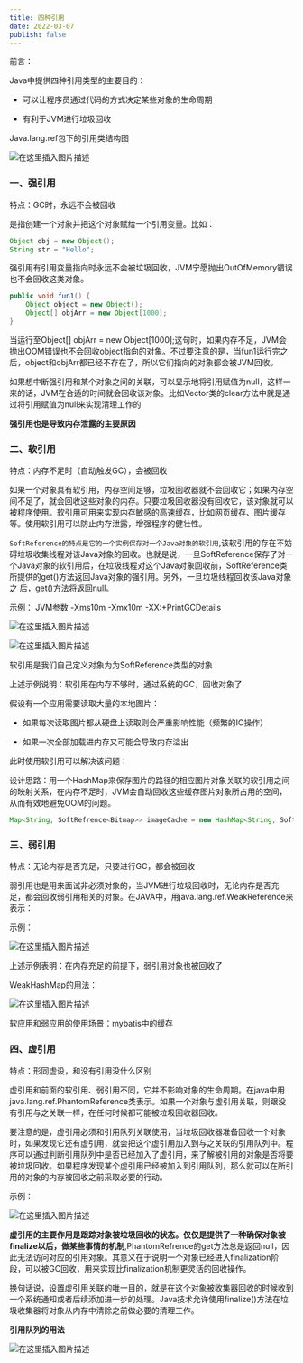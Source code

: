 ```yaml
---
title: 四种引用
date: 2022-03-07
publish: false
---
```


前言：

Java中提供四种引用类型的主要目的：

* 可以让程序员通过代码的方式决定某些对象的生命周期

* 有利于JVM进行垃圾回收

Java.lang.ref包下的引用类结构图

![在这里插入图片描述](https://img-blog.csdnimg.cn/f2123eab449748a9adeb5fe4d03874cf.png?x-oss-process=image/watermark,type_d3F5LXplbmhlaQ,shadow_50,text_Q1NETiBAbGVlZGNvZGVKb2huMDE=,size_12,color_FFFFFF,t_70,g_se,x_16)

### 一、强引用

特点：GC时，永远不会被回收

是指创建一个对象并把这个对象赋给一个引用变量。比如：

```java
Object obj = new Object();
String str = "Hello";
```

强引用有引用变量指向时永远不会被垃圾回收，JVM宁愿抛出OutOfMemory错误也不会回收这类对象。

```java
public void fun1() {
    Object object = new Object();
    Object[] objArr = new Object[1000];
}
```

当运行至Object[] objArr = new Object[1000];这句时，如果内存不足，JVM会抛出OOM错误也不会回收object指向的对象。不过要注意的是，当fun1运行完之后，object和objArr都已经不存在了，所以它们指向的对象都会被JVM回收。

如果想中断强引用和某个对象之间的关联，可以显示地将引用赋值为null，这样一来的话，JVM在合适的时间就会回收该对象。比如Vector类的clear方法中就是通过将引用赋值为null来实现清理工作的

**强引用也是导致内存泄露的主要原因**

### 二、软引用

特点：内存不足时（自动触发GC），会被回收

如果一个对象具有软引用，内存空间足够，垃圾回收器就不会回收它；如果内存空间不足了，就会回收这些对象的内存。只要垃圾回收器没有回收它，该对象就可以被程序使用。软引用可用来实现内存敏感的高速缓存，比如网页缓存、图片缓存等。使用软引用可以防止内存泄露，增强程序的健壮性。

`SoftReference的特点是它的一个实例保存对一个Java对象的软引用`,该软引用的存在不妨碍垃圾收集线程对该Java对象的回收。也就是说，一旦SoftReference保存了对一个Java对象的软引用后，在垃圾线程对这个Java对象回收前，SoftReference类所提供的get()方法返回Java对象的强引用。另外，一旦垃圾线程回收该Java对象之 后，get()方法将返回null。

示例：
JVM参数 -Xms10m -Xmx10m -XX:+PrintGCDetails

![在这里插入图片描述](https://img-blog.csdnimg.cn/20759b9451124f04b66e5a10bb4b1ac8.png?x-oss-process=image/watermark,type_d3F5LXplbmhlaQ,shadow_50,text_Q1NETiBAbGVlZGNvZGVKb2huMDE=,size_20,color_FFFFFF,t_70,g_se,x_16)

![在这里插入图片描述](https://img-blog.csdnimg.cn/1299c6182c54443cba163d0e2a3179d9.png?x-oss-process=image/watermark,type_d3F5LXplbmhlaQ,shadow_50,text_Q1NETiBAbGVlZGNvZGVKb2huMDE=,size_20,color_FFFFFF,t_70,g_se,x_16)

软引用是我们自己定义对象为为SoftReference类型的<Object>对象

上述示例说明：软引用在内存不够时，通过系统的GC，回收对象了

假设有一个应用需要读取大量的本地图片：

* 如果每次读取图片都从硬盘上读取则会严重影响性能（频繁的IO操作）

* 如果一次全部加载进内存又可能会导致内存溢出

此时使用软引用可以解决该问题：

设计思路：用一个HashMap来保存图片的路径的相应图片对象关联的软引用之间的映射关系，在内存不足时，JVM会自动回收这些缓存图片对象所占用的空间，从而有效地避免OOM的问题。

```java
Map<String, SoftRefrence<Bitmap>> imageCache = new HashMap<String, SoftRefrence<Bitmap>>();
```

### 三、弱引用

特点：无论内存是否充足，只要进行GC，都会被回收

弱引用也是用来面试非必须对象的，当JVM进行垃圾回收时，无论内存是否充足，都会回收弱引用相关的对象。在JAVA中，用java.lang.ref.WeakReference来表示：

示例：

![在这里插入图片描述](https://img-blog.csdnimg.cn/43d5a6928f8a45f5949a0bb7c768c6b2.png?x-oss-process=image/watermark,type_d3F5LXplbmhlaQ,shadow_50,text_Q1NETiBAbGVlZGNvZGVKb2huMDE=,size_20,color_FFFFFF,t_70,g_se,x_16)


上述示例表明：在内存充足的前提下，弱引用对象也被回收了

WeakHashMap的用法：

![在这里插入图片描述](https://img-blog.csdnimg.cn/a393816be1fb48d386bb709c7cb59ee4.png?x-oss-process=image/watermark,type_d3F5LXplbmhlaQ,shadow_50,text_Q1NETiBAbGVlZGNvZGVKb2huMDE=,size_20,color_FFFFFF,t_70,g_se,x_16)

软应用和弱应用的使用场景：mybatis中的缓存

### 四、虚引用

特点：形同虚设，和没有引用没什么区别

虚引用和前面的软引用、弱引用不同，它并不影响对象的生命周期。在java中用java.lang.ref.PhantomReference类表示。如果一个对象与虚引用关联，则跟没有引用与之关联一样，在任何时候都可能被垃圾回收器回收。

要注意的是，虚引用必须和引用队列关联使用，当垃圾回收器准备回收一个对象时，如果发现它还有虚引用，就会把这个虚引用加入到与之关联的引用队列中。程序可以通过判断引用队列中是否已经加入了虚引用，来了解被引用的对象是否将要被垃圾回收。如果程序发现某个虚引用已经被加入到引用队列，那么就可以在所引用的对象的内存被回收之前采取必要的行动。

示例：

![在这里插入图片描述](https://img-blog.csdnimg.cn/9f19822770c14fb3b14a7db7ea752d55.png?x-oss-process=image/watermark,type_d3F5LXplbmhlaQ,shadow_50,text_Q1NETiBAbGVlZGNvZGVKb2huMDE=,size_20,color_FFFFFF,t_70,g_se,x_16)

**虚引用的主要作用是跟踪对象被垃圾回收的状态。仅仅是提供了一种确保对象被finalize以后，做某些事情的机制**,PhantomRefrence的get方法总是返回null，因此无法访问对应的引用对象。其意义在于说明一个对象已经进入finalization阶段，可以被GC回收，用来实现比finalization机制更灵活的回收操作。

换句话说，设置虚引用关联的唯一目的，就是在这个对象被收集器回收的时候收到一个系统通知或者后续添加进一步的处理。Java技术允许使用finalize()方法在垃圾收集器将对象从内存中清除之前做必要的清理工作。


**引用队列的用法**

![在这里插入图片描述](https://img-blog.csdnimg.cn/70662e56279345e48fd213368226f8d7.png?x-oss-process=image/watermark,type_d3F5LXplbmhlaQ,shadow_50,text_Q1NETiBAbGVlZGNvZGVKb2huMDE=,size_20,color_FFFFFF,t_70,g_se,x_16)
